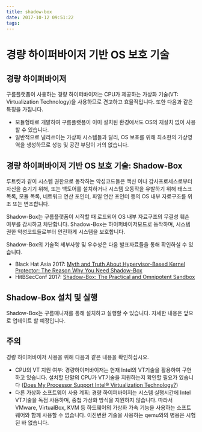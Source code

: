 ```yaml
---
title: shadow-box
date: 2017-10-12 09:51:22
tags:
---
```


경량 하이퍼바이저 기반 OS 보호 기술
===============

경량 하이퍼바이저
---------------
구름플랫폼이 사용하는 경량 하이퍼바이저는 CPU가 제공하는 가상화 기술(VT: Virtualization Technology)을 사용하므로 견고하고 효율적입니다. 또한 다음과 같은 특징을 가집니다.
* 모듈형태로 개발하여 구름플랫폼이 이미 설치된 환경에서도 OS의 재설치 없이 사용할 수 있습니다.
* 일반적으로 널리쓰이는 가상화 시스템들과 달리, OS 보호를 위해 최소한의 가상영역을 생성하므로 성능 및 공간 부담이 거의 없습니다.

경량 하이퍼바이저 기반 OS 보호 기술: Shadow-Box
---------------
루트킷과 같이 시스템 권한으로 동작하는 악성코드들은 백신 이나 감사프로세스로부터 자신을 숨기기 위해, 또는 백도어를 설치하거나 시스템 오동작을 유발하기 위해 태스크 목록, 모듈 목록, 네트워크 연산 포인터, 파일 연산 포인터 등의 OS 내부 자료구조를 위조 또는 변조합니다.

Shadow-Box는 구름플랫폼이 시작할 때 로드되어 OS 내부 자료구조의 무결성 훼손 여부를 감시하고 차단합니다. Shadow-Box는 하이퍼바이저모드로 동작하며, 시스템 권한 악성코드들로부터 안전하게 시스템을 보호합니다.

Shadow-Box의 기술적 세부사항 및 우수성은 다음 발표자료들을 통해 확인하실 수 있습니다.
* Black Hat Asia 2017: [Myth and Truth About Hypervisor-Based Kernel Protector: The Reason Why You Need Shadow-Box](https://www.blackhat.com/asia-17/briefings/schedule/#myth-and-truth-about-hypervisor-based-kernel-protector-the-reason-why-you-need-shadow-box-5283)
* HitBSecConf 2017: [Shadow-Box: The Practical and Omnipotent Sandbox](https://conference.hitb.org/hitbsecconf2017ams/sessions/shadowbox-the-practical-and-omnipotent-sandbox/)

Shadow-Box 설치 및 실행
---------------
Shadow-Box는 구름매니저를 통해 설치하고 실행할 수 있습니다.
자세한 내용은 앞으로 업데이트 할 예정입니다. 

주의
---------------
경량 하이퍼바이저 사용을 위해 다음과 같은 내용을 확인하십시오.
* CPU의 VT 지원 여부: 경량하이퍼바이저는 현재 Intel의 VT기술을 활용하여 구현하고 있습니다. 설치할 단말의 CPU가 VT기술을 지원하는지 확인할 필요가 있습니다 ([Does My Processor Support Intel® Virtualization Technology?](https://www.intel.com/content/www/us/en/support/articles/000005486/processors.html))
* 다른 가상화 소프트웨어 사용 계획: 경량 하이퍼바이저는 시스템 실행시간에 Intel VT기술을 독점 사용하며, 중첩 가상화 방식을 지원하지 않습니다. 따라서 VMware, VirtualBox, KVM 등 하드웨어의 가상화 가속 기능을 사용하는 소프트웨어와 함께 사용할 수 없습니다. 이진변환 기술을 사용하는 qemu와의 병용은 시험된 바 없습니다.

